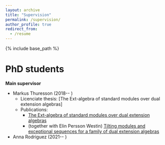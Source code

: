 ```yaml
---
layout: archive
title: "Supervision"
permalink: /supervision/
author_profile: true
redirect_from:
  - /resume
---
```


{% include base_path %}

PhD students
======

**Main supervisor**
* Markus Thuresson (2018-- )
  * Licenciate thesis: [The Ext-algebra of standard modules over dual extension algebras]
  * Publications: 
    * [The Ext-algebra of standard modules over dual extension algebras](https://arxiv.org/abs/2011.11107)
    * (together with Elin Persson Westin) [Tilting modules and exceptional sequences for a family of dual extension algebras](https://arxiv.org/abs/2112.08891)
* Anna Rodriguez (2021-- )
    